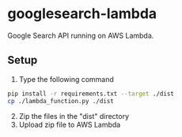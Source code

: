 # googlesearch-lambda

Google Search API running on AWS Lambda.

## Setup

1. Type the following command
```sh
pip install -r requirements.txt --target ./dist
cp ./lambda_function.py ./dist
```

2. Zip the files in the "dist" directory
3. Upload zip file to AWS Lambda

